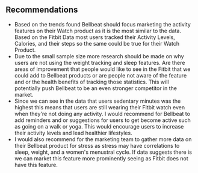 ## Recommendations

 * Based on the trends found Bellbeat should focus marketing the activity features on their Watch product as it is the most similar to the data. Based on the Fitbit Data most users tracked their Activity Levels, Calories, and their steps so the same could be true for their Watch Product.
 * Due to the small sample size more research should be made on why users are not using the weight tracking and sleep features. Are there areas of improvement that people would like to see in the Fitbit that we could add to Bellbeat products or are people not aware of the feature and or the health benefits of tracking those statistics. This will potentially push Bellbeat to be an even stronger competitor in the market.  
 * Since we can see in the data that users sedentary minutes was the highest this means that  users are still wearing their Fitbit watch even when they're not doing any activity. I would recommend for Bellbeat to add reminders and or suggestions for users to get become active such as going on a walk or yoga. This would encourage users to increase their activity levels and lead healthier lifestyles.
 * I would also recommend for the marketing team to gather more data on their Bellbeat product for stress as stress may have correlations to sleep, weight, and a women's menustral cycle. If data suggests there is we can market this feature more prominently seeing as Fitbit does not have this feature.

